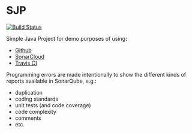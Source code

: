 # SJP

[![Build Status](https://travis-ci.org/Expleo/SJP.svg?branch=main)](https://travis-ci.org/github/Expleo/SJP)

Simple Java Project for demo purposes of using:

- [Github](https://github.com/Expleo/SJP)
- [SonarCloud](https://sonarcloud.io/organizations/expleo)
- [Travis CI](https://travis-ci.org/github/Expleo/SJP)

Programming errors are made intentionally to show the different kinds of reports available in SonarQube, e.g.:

- duplication
- coding standards
- unit tests (and code coverage)
- code complexity
- comments
- etc.
